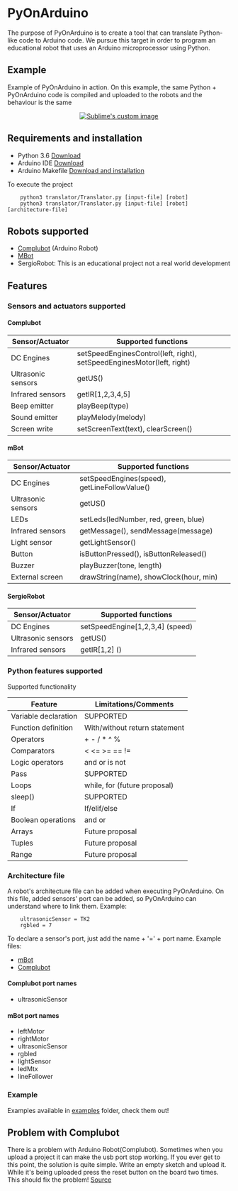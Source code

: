 # PyOnArduino
The purpose of PyOnArduino is to create a tool that can translate Python-like code to Arduino code. We 
pursue this target in order to program an educational robot that uses an Arduino microprocessor using 
Python.

## Example

Example of PyOnArduino in action. On this example, the same Python + PyOnArduino code is compiled and 
uploaded to the robots and the behaviour is the same

<p align="center">
    <a href="https://www.youtube.com/watch?v=gK-LwSBi6co">
    <img src="https://img.youtube.com/vi/gK-LwSBi6co/0.jpg" alt="Sublime's custom image"/>
    </a>
</p>

## Requirements and installation
+ Python 3.6 [Download](https://www.python.org/downloads/)
+ Arduino IDE [Download](https://www.arduino.cc/en/Main/Software)
+ Arduino Makefile [Download and installation](https://github.com/sudar/Arduino-Makefile)

To execute the project 
```
    python3 translator/Translator.py [input-file] [robot]
    python3 translator/Translator.py [input-file] [robot] [architecture-file]
```
## Robots supported
* [Complubot](https://www.arduino.cc/en/Guide/Robot) (Arduino Robot)
* [MBot](https://www.makeblock.com/steam-kits/mbot)
* SergioRobot: This is an educational project not a real world development
## Features
### Sensors and actuators supported 

#### Complubot
Sensor/Actuator | Supported functions
----------------|---------------------
DC Engines      | setSpeedEnginesControl(left, right), setSpeedEnginesMotor(left, right)
Ultrasonic sensors | getUS()
Infrared sensors | getIR[1,2,3,4,5]
Beep emitter | playBeep(type)
Sound emitter | playMelody(melody)
Screen write | setScreenText(text), clearScreen()

#### mBot
Sensor/Actuator | Supported functions
----------------|---------------------
DC Engines      | setSpeedEngines(speed), getLineFollowValue()
Ultrasonic sensors | getUS()
LEDs | setLeds(ledNumber, red, green, blue)
Infrared sensors | getMessage(), sendMessage(message)
Light sensor | getLightSensor()
Button | isButtonPressed(), isButtonReleased()
Buzzer | playBuzzer(tone, length)
External screen | drawString(name), showClock(hour, min)

#### SergioRobot
Sensor/Actuator | Supported functions
----------------|---------------------
DC Engines      | setSpeedEngine[1,2,3,4] (speed)
Ultrasonic sensors | getUS()
Infrared sensors | getIR[1,2] ()

### Python features supported
Supported functionality

Feature | Limitations/Comments
----------------|---------------------
Variable declaration      | SUPPORTED
Function definition | With/without return statement 
Operators | + - / * ^ %
Comparators | < <= >= == != 
Logic operators | and or is not
Pass | SUPPORTED 
Loops | while, for (future proposal)
sleep() | SUPPORTED
If | If/elif/else
Boolean operations | and or
Arrays | Future proposal
Tuples | Future proposal
Range | Future proposal


### Architecture file
A robot's architecture file can be added when executing PyOnArduino. On this file, added sensors' port can be added, 
so PyOnArduino can understand where to link them. Example: 
```
    ultrasonicSensor = TK2
    rgbled = 7
```
To declare a sensor's port, just add the name + '=' + port name. 
Example files:
* [mBot](https://github.com/JdeRobot/PyOnArduino/blob/master/HALduino/mBotGeneralArchitecture)
* [Complubot](https://github.com/JdeRobot/PyOnArduino/blob/master/HALduino/ComplubotControlGeneralArchitecture)
#### Complubot port names
* ultrasonicSensor

#### mBot port names
* leftMotor
* rightMotor
* ultrasonicSensor
* rgbled
* lightSensor
* ledMtx
* lineFollower

### Example

Examples available in [examples](https://github.com/JdeRobot/PyOnArduino/tree/master/examples) folder, check them out!

## Problem with Complubot

There is a problem with Arduino Robot(Complubot). Sometimes when you upload a project it can make 
the usb port stop working. If you ever get to this point, the solution is quite simple. Write an 
empty sketch and upload it. While it's being uploaded press the reset button on the board two times.
This should fix the problem! [Source](http://forum.arduino.cc/index.php?topic=269822.0)
